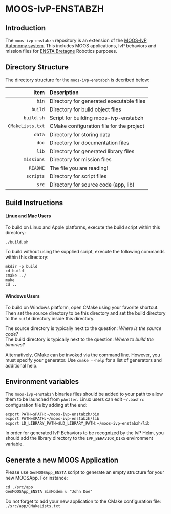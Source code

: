 MOOS-IvP-ENSTABZH
=================

Introduction
------------

The `moos-ivp-enstabzh` repository is an extension of the [MOOS-IvP
Autonomy system](http://oceanai.mit.edu/moos-ivp). This includes MOOS applications, 
IvP behaviors and mission files for [ENSTA Bretagne](http://www.ensta-bretagne.fr) 
Robotics purposes.

Directory Structure
-------------------

The directory structure for the `moos-ivp-enstabzh` is decribed below:

| Item             | Description                              |
|-----------------:|:-----------------------------------------|
| `bin`            | Directory for generated executable files |
| `build`          | Directory for build object files         |
| `build.sh`       | Script for building moos-ivp-enstabzh    |
| `CMakeLists.txt` | CMake configuration file for the project |
| `data`           | Directory for storing data               |
| `doc`            | Directory for documentation files        |
| `lib`            | Directory for generated library files    |
| `missions`       | Directory for mission files              |
| `README`         | The file you are reading!                |
| `scripts`        | Directory for script files               |
| `src`            | Directory for source code (app, lib)     |

Build Instructions
------------------

#### Linux and Mac Users

To build on Linux and Apple platforms, execute the build script within this directory:
```shell
./build.sh
```
To build without using the supplied script, execute the following commands within this directory:
```shell
mkdir -p build
cd build
cmake ../
make
cd ..
```

#### Windows Users

To build on Windows platform, open CMake using your favorite shortcut. Then set the source 
directory to be this directory and set the build directory to the `build` directory 
inside this directory.

The source directory is typically next to the question:
   *Where is the source code?*
<br />
The build directory is typically next to the question:
   *Where to build the binaries?*

Alternatively, CMake can be invoked via the command line. However, you must 
specify your generator. Use `cmake --help` for a list of generators and
additional help.

Environment variables
---------------------
The `moos-ivp-enstabzh` binaries files should be added to your path to allow them
to be launched from `pAntler`. 
Linux users can edit `~/.bashrc` configuration file by adding at the end:
```shell
export PATH=$PATH:~/moos-ivp-enstabzh/bin
export PATH=$PATH:~/moos-ivp-enstabzh/lib
export LD_LIBRARY_PATH=$LD_LIBRARY_PATH:~/moos-ivp-enstabzh/lib
```

In order for generated IvP Behaviors to be recognized by the IvP Helm, you
should add the library directory to the `IVP_BEHAVIOR_DIRS` environment 
variable.

Generate a new MOOS Application
-------------------------------

Please use `GenMOOSApp_ENSTA` script to generate an empty structure for your new MOOSApp. For instance:

```shell
cd ./src/app
GenMOOSApp_ENSTA SimModem u "John Doe"
```

Do not forget to add your new application to the CMake configuration file: `./src/app/CMakeLists.txt`